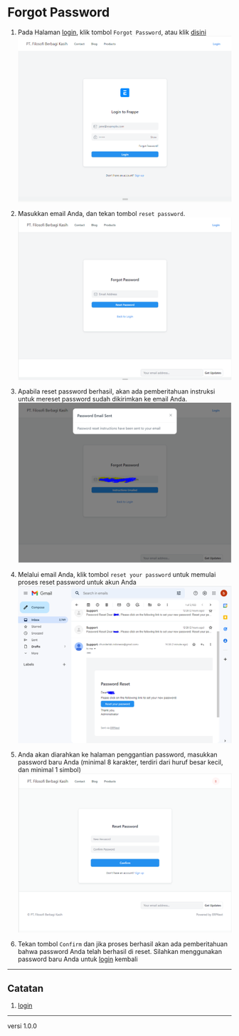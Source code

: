 # Forgot Password 

1. Pada Halaman [login](https://fbk.nakoa.id/login#login), klik tombol `Forgot Password`, atau klik [disini](https://fbk.nakoa.id/login#forgot) 
   ![](/assets/login0.PNG)

2. Masukkan email Anda, dan tekan tombol `reset password`. 
   ![](/assets/fogot1.png)

3. Apabila reset password berhasil, akan ada pemberitahuan instruksi untuk mereset password sudah dikirimkan ke email Anda.
   ![](/assets/fogot2.png)

4. Melalui email Anda, klik tombol `reset your password` untuk memulai proses reset password untuk akun Anda
   ![](/assets/fogot3.png)

5. Anda akan diarahkan ke halaman penggantian password, masukkan password baru Anda (minimal 8 karakter, terdiri dari huruf besar kecil, dan minimal 1 simbol)
   ![](/assets/fogot4.png)

6. Tekan tombol `Confirm` dan jika proses berhasil akan ada pemberitahuan bahwa password Anda telah berhasil di reset. Silahkan menggunakan password baru Anda untuk [login](https://fbk.nakoa.id/login#login) kembali

------------------
## Catatan

1. [login](./login.md)

------------------
versi 1.0.0